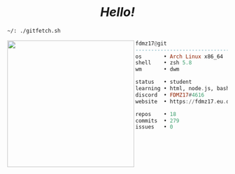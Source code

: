   <h1 align="center">
  <i>Hello!</i>
</h1>


```sh
~/: ./gitfetch.sh
```

<img align="left" src="https://avatars.githubusercontent.com/u/85776604?v=4" width="290" />

```haskell
fdmz17@git
------------------------------
os       • Arch Linux x86_64
shell    • zsh 5.8
wm       • dwm

status   • student
learning • html, node.js, bash
discord  • FDMZ17#4616
website  • https://fdmz17.eu.org

repos    • 18
commits  • 279
issues   • 0
```
